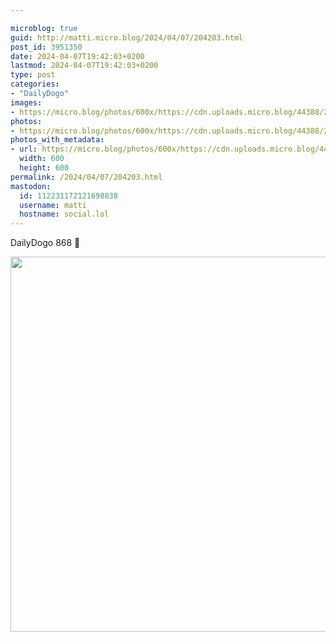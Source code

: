 ```yaml
---

microblog: true
guid: http://matti.micro.blog/2024/04/07/204203.html
post_id: 3951350
date: 2024-04-07T19:42:03+0200
lastmod: 2024-04-07T19:42:03+0200
type: post
categories:
- "DailyDogo"
images:
- https://micro.blog/photos/600x/https://cdn.uploads.micro.blog/44388/2024/c149ba5ea71b476d872fc9cba4fae516.jpg
photos:
- https://micro.blog/photos/600x/https://cdn.uploads.micro.blog/44388/2024/c149ba5ea71b476d872fc9cba4fae516.jpg
photos_with_metadata:
- url: https://micro.blog/photos/600x/https://cdn.uploads.micro.blog/44388/2024/c149ba5ea71b476d872fc9cba4fae516.jpg
  width: 600
  height: 600
permalink: /2024/04/07/204203.html
mastodon:
  id: 112231172121698838
  username: matti
  hostname: social.lol
---
```

DailyDogo 868 🐶

<img src="https://micro.blog/photos/600x/https://blog.martin-haehnel.de/uploads/2024/c149ba5ea71b476d872fc9cba4fae516.jpg" width="600" height="600" alt="" />
